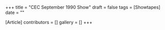 +++
title = "CEC September 1990 Show"
draft = false
tags = [Showtapes]
date = ""

[Article]
contributors = []
gallery = []
+++